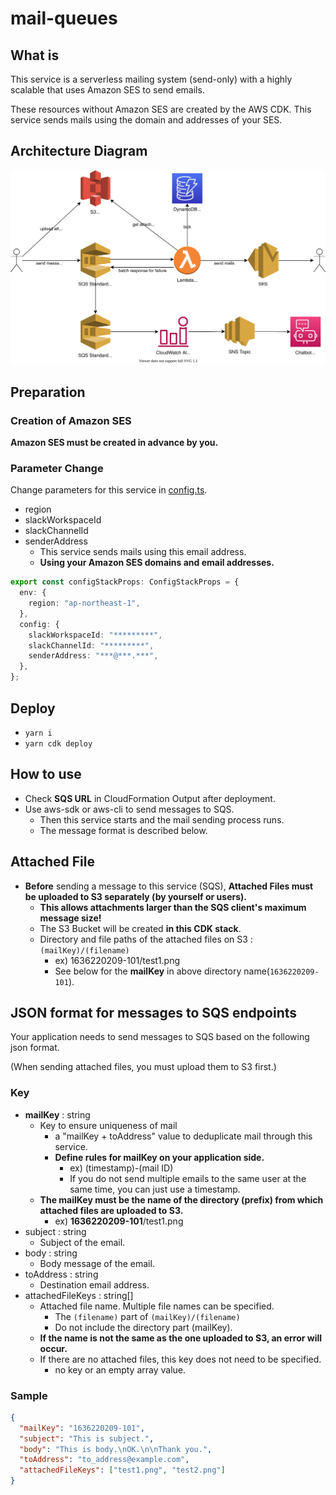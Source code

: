 # mail-queues

## What is

This service is a serverless mailing system (send-only) with a highly scalable that uses Amazon SES to send emails.

These resources without Amazon SES are created by the AWS CDK. This service sends mails using the domain and addresses of your SES.

## Architecture Diagram

![](./mail-queues.drawio.svg)

## Preparation

### Creation of Amazon SES

**Amazon SES must be created in advance by you.**

### Parameter Change

Change parameters for this service in [config.ts](./lib/config.ts).

- region
- slackWorkspaceId
- slackChannelId
- senderAddress
  - This service sends mails using this email address.
  - **Using your Amazon SES domains and email addresses.**

```typescript
export const configStackProps: ConfigStackProps = {
  env: {
    region: "ap-northeast-1",
  },
  config: {
    slackWorkspaceId: "*********",
    slackChannelId: "*********",
    senderAddress: "***@***.***",
  },
};
```

## Deploy

- `yarn i`
- `yarn cdk deploy`

## How to use

- Check **SQS URL** in CloudFormation Output after deployment.
- Use aws-sdk or aws-cli to send messages to SQS.
  - Then this service starts and the mail sending process runs.
  - The message format is described below.

## Attached File

- **Before** sending a message to this service (SQS), **Attached Files must be uploaded to S3 separately (by yourself or users).**
  - **This allows attachments larger than the SQS client's maximum message size!**
  - The S3 Bucket will be created **in this CDK stack**.
  - Directory and file paths of the attached files on S3 : `(mailKey)/(filename)`
    - ex) 1636220209-101/test1.png
    - See below for the **mailKey** in above directory name(`1636220209-101`).

## JSON format for messages to SQS endpoints

Your application needs to send messages to SQS based on the following json format.

(When sending attached files, you must upload them to S3 first.)

### Key

- **mailKey** : string
  - Key to ensure uniqueness of mail
    - a "mailKey + toAddress" value to deduplicate mail through this service.
    - **Define rules for mailKey on your application side.**
      - ex) (timestamp)-(mail ID)
      - If you do not send multiple emails to the same user at the same time, you can just use a timestamp.
  - **The mailKey must be the name of the directory (prefix) from which attached files are uploaded to S3.**
    - ex) **1636220209-101**/test1.png
- subject : string
  - Subject of the email.
- body : string
  - Body message of the email.
- toAddress : string
  - Destination email address.
- attachedFileKeys : string[]
  - Attached file name. Multiple file names can be specified.
    - The `(filename)` part of `(mailKey)/(filename)`
    - Do not include the directory part (mailKey).
  - **If the name is not the same as the one uploaded to S3, an error will occur.**
  - If there are no attached files, this key does not need to be specified.
    - no key or an empty array value.

### Sample

```json
{
  "mailKey": "1636220209-101",
  "subject": "This is subject.",
  "body": "This is body.\nOK.\n\nThank you.",
  "toAddress": "to_address@example.com",
  "attachedFileKeys": ["test1.png", "test2.png"]
}
```
